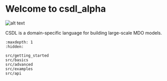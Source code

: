 # Welcome to csdl_alpha

![alt text](/src/images/lsdolab.png "Title displayed")

CSDL is a domain-specific language for building large-scale MDO models.


<!-- # Cite us
```none
@article{lsdo2023,
        Author = { Author 1, Author 2, and Author 3},
        Journal = {Name of the Journal},
        Title = {Title of your paper},
        pages = {203},
        year = {2023},
        issn = {0123-4567},
        doi = {https://doi.org/}
        }
``` -->

<!-- Remove/add custom pages from/to toc as per your package's requirement -->

```{toctree}
:maxdepth: 1
:hidden:

src/getting_started
src/basics
src/advanced
src/examples
src/api
```

